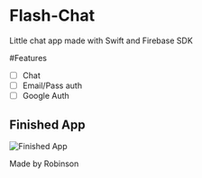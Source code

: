 # Flash-Chat
Little chat app made with Swift and Firebase SDK

#Features
- [ ] Chat
- [ ] Email/Pass auth
- [ ] Google Auth

## Finished App
![Finished App](https://github.com/londonappbrewery/Images/blob/master/Flash%20Chat.gif)

Made by Robinson
